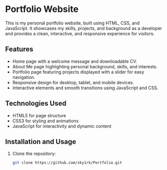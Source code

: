 # Portfolio Website

This is my personal portfolio website, built using HTML, CSS, and JavaScript. It showcases my skills, projects, and background as a developer and provides a clean, interactive, and responsive experience for visitors.

## Features

- Home page with a welcome message and downloadable CV.
- About Me page highlighting personal background, skills, and interests.
- Portfolio page featuring projects displayed with a slider for easy navigation.
- Responsive design for desktop, tablet, and mobile devices.
- Interactive elements and smooth transitions using JavaScript and CSS.

## Technologies Used

- HTML5 for page structure
- CSS3 for styling and animations
- JavaScript for interactivity and dynamic content


## Installation and Usage

1. Clone the repository:  
   ```bash
   git clone https://github.com/sky1rk/Portfolio.git

   


